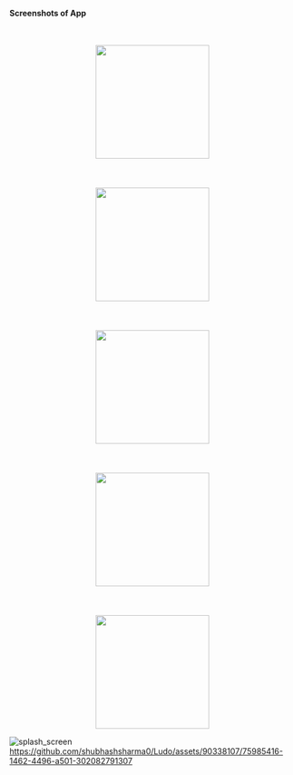 <b>Screenshots of App</b>
<br>
<br>
<br>
<div align="center">
  <img src="https://github.com/shubhashsharma0/Ludo/assets/90338107/75985416-1462-4496-a501-302082791307" width="200">
</div>
<br>
<br>
<br>
<div align="center">
  <img src="https://github.com/shubhashsharma0/Ludo/assets/90338107/a7a9f26a-e47b-456b-a991-59c193bcc498" width="200">
</div>
<br>
<br>
<br>
<div align="center">
  <img src="https://github.com/shubhashsharma0/Ludo/assets/90338107/aa7d4efc-04d6-4d54-9d15-f31d5633f4b3" width="200">
</div>
<br>
<br>
<br>
<div align="center">
  <img src="https://github.com/shubhashsharma0/Ludo/assets/90338107/5c3feea2-0f22-4bf5-806c-e0d41d6e146e" width="200">
</div>
<br>
<br>
<br>
<div align="center">
  <img src="https://github.com/shubhashsharma0/Ludo/assets/90338107/95d99798-58fc-41c4-b84f-37abc4651d75" width="200">
</div>

![splash_screen]()
https://github.com/shubhashsharma0/Ludo/assets/90338107/75985416-1462-4496-a501-302082791307
